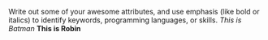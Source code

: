 Write out some of your awesome attributes, and use emphasis (like bold or italics) to identify keywords, programming languages, or skills. 
*This is Batman*
**This is Robin**
